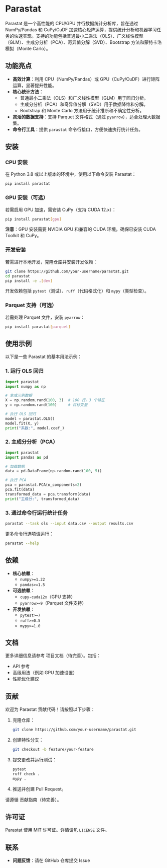 # Parastat

Parastat 是一个高性能的 CPU/GPU 并行数据统计分析库，旨在通过 NumPy/Pandas 和 CuPy/CuDF 加速核心矩阵运算，提供统计分析和机器学习任务的快速实现。支持的功能包括普通最小二乘法（OLS）、广义线性模型（GLM）、主成分分析（PCA）、奇异值分解（SVD）、Bootstrap 方法和蒙特卡洛模拟（Monte Carlo）。

## 功能亮点

- **高效计算**：利用 CPU（NumPy/Pandas）或 GPU（CuPy/CuDF）进行矩阵运算，显著提升性能。
- **核心统计方法**：
  - 普通最小二乘法（OLS）和广义线性模型（GLM）用于回归分析。
  - 主成分分析（PCA）和奇异值分解（SVD）用于数据降维和分解。
  - Bootstrap 和 Monte Carlo 方法用于统计推断和不确定性分析。
- **灵活的数据支持**：支持 Parquet 文件格式（通过 `pyarrow`），适合处理大数据集。
- **命令行工具**：提供 `parastat` 命令行接口，方便快速执行统计任务。

## 安装

### CPU 安装

在 Python 3.8 或以上版本的环境中，使用以下命令安装 Parastat：

```bash
pip install parastat
```

### GPU 安装（可选）

若需启用 GPU 加速，需安装 CuPy（支持 CUDA 12.x）：

```bash
pip install parastat[gpu]
```

**注意**：GPU 安装需要 NVIDIA GPU 和兼容的 CUDA 环境。确保已安装 CUDA Toolkit 和 CuPy。

### 开发安装

若需进行本地开发，克隆仓库并安装开发依赖：

```bash
git clone https://github.com/your-username/parastat.git
cd parastat
pip install -e .[dev]
```

开发依赖包括 `pytest`（测试）、`ruff`（代码格式化）和 `mypy`（类型检查）。

### Parquet 支持（可选）

若需处理 Parquet 文件，安装 `pyarrow`：

```bash
pip install parastat[parquet]
```

## 使用示例

以下是一些 Parastat 的基本用法示例：

### 1. 运行 OLS 回归

```python
import parastat
import numpy as np

# 生成示例数据
X = np.random.rand(100, 3)  # 100 行，3 个特征
y = np.random.rand(100)     # 目标变量

# 执行 OLS 回归
model = parastat.OLS()
model.fit(X, y)
print("系数:", model.coef_)
```

### 2. 主成分分析（PCA）

```python
import parastat
import pandas as pd

# 加载数据
data = pd.DataFrame(np.random.rand(100, 5))

# 执行 PCA
pca = parastat.PCA(n_components=2)
pca.fit(data)
transformed_data = pca.transform(data)
print("主成分:", transformed_data)
```

### 3. 通过命令行运行统计任务

```bash
parastat --task ols --input data.csv --output results.csv
```

更多命令行选项请运行：

```bash
parastat --help
```

## 依赖

- **核心依赖**：
  - `numpy>=1.22`
  - `pandas>=1.5`
- **可选依赖**：
  - `cupy-cuda12x`（GPU 支持）
  - `pyarrow>=9`（Parquet 文件支持）
- **开发依赖**：
  - `pytest>=7`
  - `ruff>=0.5`
  - `mypy>=1.0`

## 文档

更多详细信息请参考 项目文档（待完善）。包括：

- API 参考
- 高级用法（例如 GPU 加速设置）
- 性能优化建议

## 贡献

欢迎为 Parastat 贡献代码！请按照以下步骤：

1. 克隆仓库：

   ```bash
   git clone https://github.com/your-username/parastat.git
   ```

2. 创建特性分支：

   ```bash
   git checkout -b feature/your-feature
   ```

3. 提交更改并运行测试：

   ```bash
   pytest
   ruff check .
   mypy .
   ```

4. 推送并创建 Pull Request。

请遵循 贡献指南（待完善）。

## 许可证

Parastat 使用 MIT 许可证。详情请见 `LICENSE` 文件。

## 联系

- **问题反馈**：请在 GitHub 仓库提交 Issue